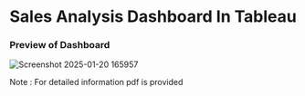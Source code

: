# Sales Analysis Dashboard In Tableau
### Preview of Dashboard
![Screenshot 2025-01-20 165957](https://github.com/user-attachments/assets/b762752f-7972-440e-8f23-188fc69ec263)

Note : For detailed information pdf is provided

